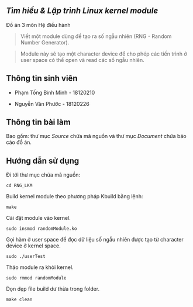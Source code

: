 ## ***Tìm hiểu & Lập trình Linux kernel module***

Đồ án 3 môn Hệ điều hành

> Viết một module dùng để tạo ra số ngẫu nhiên (RNG - Random Number Generator).

> Module này sẽ tạo một character device để cho phép các tiến trình ở user space có thể open và read các số ngẫu nhiên.

## Thông tin sinh viên

 

+ Phạm Tống Bình Minh - 18120210

+ Nguyễn Văn Phước - 18120226

## Thông tin bài làm


Bao gồm: thư mục *Source* chứa mã nguồn và thư mục *Document* chứa báo cáo đồ án.



## Hướng dẫn sử dụng

Đi tới thư mục chứa mã nguồn:

	cd RNG_LKM

Build kernel module theo phương pháp Kbuild bằng lệnh:

	make

Cài đặt module vào kernel.

	sudo insmod randomModule.ko

Gọi hàm ở user space để đọc dữ liệu số ngẫu nhiên được tạo từ character device ở kernel space.

	sudo ./userTest

Tháo module ra khỏi kernel.

	sudo rmmod randomModule

Dọn dẹp file build dư thừa trong folder.

	make clean